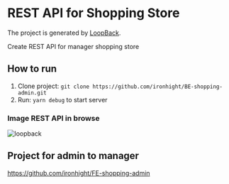 # REST API for Shopping Store

The project is generated by [LoopBack](http://loopback.io).

Create REST API for manager shopping store

## How to run

1. Clone project: `git clone https://github.com/ironhight/BE-shopping-admin.git`
2. Run: `yarn debug` to start server

### Image REST API in browse

![loopback](https://user-images.githubusercontent.com/56241790/74531811-40bffc80-4f60-11ea-9dcf-4d7847f8fddc.png)

## Project for admin to manager
https://github.com/ironhight/FE-shopping-admin
